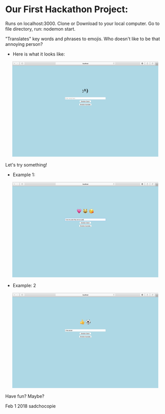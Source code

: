# Our First Hackathon Project:

Runs on localhost:3000. Clone or Download to your local computer.
Go to file directory, run: nodemon start.  

"Translates" key words and phrases to emojis.  Who doesn't like to be that annoying person?

- Here is what it looks like:
<p align="center">
  <img width="460" height="300" src="https://github.com/sadchocopie/EmojiGenerator/blob/master/screenshot1.png">
</p>


Let's try something!
- Example 1:
<p align="center">
  <img width="460" height="300" src="https://github.com/sadchocopie/EmojiGenerator/blob/master/screenshot2.png">
</p>

- Example: 2
<p align="center">
  <img width="460" height="300" src="https://github.com/sadchocopie/EmojiGenerator/blob/master/screenshot3.png">
</p>


Have fun? Maybe?

Feb 1 2018
sadchocopie
